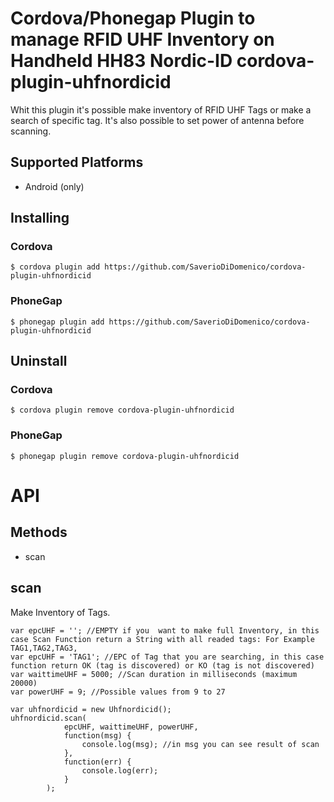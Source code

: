 # Cordova/Phonegap Plugin to manage RFID UHF Inventory on Handheld HH83 Nordic-ID cordova-plugin-uhfnordicid

Whit this plugin it's possible make inventory of RFID UHF Tags or make a search of specific tag.
It's also possible to set power of antenna before scanning.

## Supported Platforms
* Android (only)

## Installing

### Cordova

    $ cordova plugin add https://github.com/SaverioDiDomenico/cordova-plugin-uhfnordicid

### PhoneGap

    $ phonegap plugin add https://github.com/SaverioDiDomenico/cordova-plugin-uhfnordicid


## Uninstall

### Cordova

    $ cordova plugin remove cordova-plugin-uhfnordicid

### PhoneGap

    $ phonegap plugin remove cordova-plugin-uhfnordicid
    
# API

## Methods

- scan

## scan

Make Inventory of Tags.

    var epcUHF = ''; //EMPTY if you  want to make full Inventory, in this case Scan Function return a String with all readed tags: For Example TAG1,TAG2,TAG3,
    var epcUHF = 'TAG1'; //EPC of Tag that you are searching, in this case function return OK (tag is discovered) or KO (tag is not discovered)
    var waittimeUHF = 5000; //Scan duration in milliseconds (maximum 20000)
    var powerUHF = 9; //Possible values from 9 to 27
    
    var uhfnordicid = new Uhfnordicid();
    uhfnordicid.scan(
                epcUHF, waittimeUHF, powerUHF,
                function(msg) {
                    console.log(msg); //in msg you can see result of scan
                },
                function(err) {
                    console.log(err);
                }
            );

